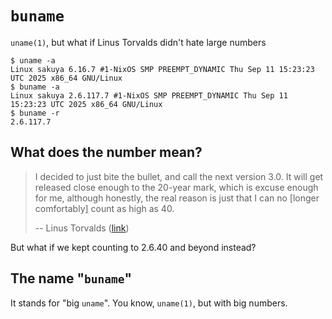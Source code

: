 # `buname`

`uname(1)`, but what if Linus Torvalds didn't hate large numbers

```console
$ uname -a
Linux sakuya 6.16.7 #1-NixOS SMP PREEMPT_DYNAMIC Thu Sep 11 15:23:23 UTC 2025 x86_64 GNU/Linux
$ buname -a
Linux sakuya 2.6.117.7 #1-NixOS SMP PREEMPT_DYNAMIC Thu Sep 11 15:23:23 UTC 2025 x86_64 GNU/Linux
$ buname -r
2.6.117.7
```

## What does the number mean?

> I decided to just bite the bullet, and call the next version 3.0. It
> will get released close enough to the 20-year mark, which is excuse
> enough for me, although honestly, the real reason is just that I can
> no [longer comfortably] count as high as 40.
>
> -- Linus Torvalds ([link](https://lore.kernel.org/lkml/BANLkTinE8eSSovGx6CPPkTeCpqv8AsS2nw@mail.gmail.com))

But what if we kept counting to 2.6.40 and beyond instead?

## The name "`buname`"

It stands for "big `uname`". You know, `uname(1)`, but with big numbers.
